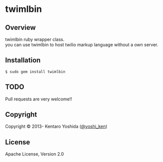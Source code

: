 twimlbin
=====================

## Overview
twimlbin ruby wrapper class.  
you can use twimlbin to host twilio markup language without a own server.

## Installation

`````
$ sudo gem install twimlbin
`````

## TODO
Pull requests are very welcome!!

## Copyright
Copyright © 2013- Kentaro Yoshida ([@yoshi_ken](https://twitter.com/yoshi_ken))

## License
Apache License, Version 2.0


